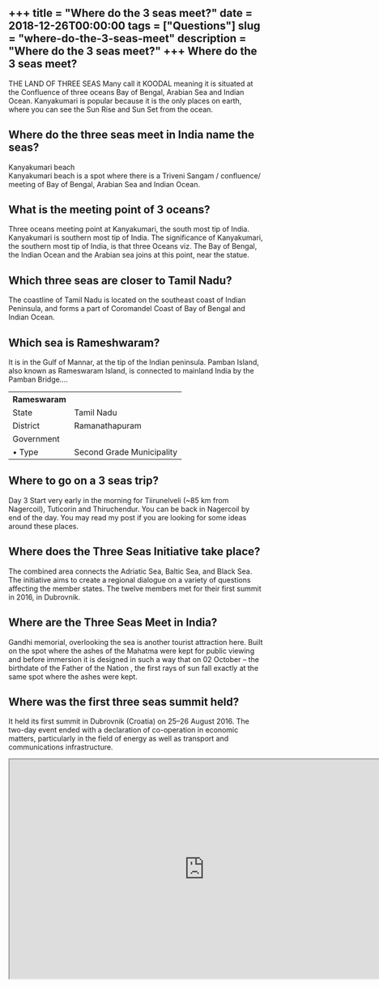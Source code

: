 +++
title = "Where do the 3 seas meet?"
date = 2018-12-26T00:00:00
tags = ["Questions"]
slug = "where-do-the-3-seas-meet"
description = "Where do the 3 seas meet?"
+++
Where do the 3 seas meet?
-------------------------

THE LAND OF THREE SEAS Many call it KOODAL meaning it is situated at the Confluence of three oceans Bay of Bengal, Arabian Sea and Indian Ocean. Kanyakumari is popular because it is the only places on earth, where you can see the Sun Rise and Sun Set from the ocean.

Where do the three seas meet in India name the seas?
----------------------------------------------------

Kanyakumari beach  
Kanyakumari beach is a spot where there is a Triveni Sangam / confluence/ meeting of Bay of Bengal, Arabian Sea and Indian Ocean.

What is the meeting point of 3 oceans?
--------------------------------------

Three oceans meeting point at Kanyakumari, the south most tip of India. Kanyakumari is southern most tip of India. The significance of Kanyakumari, the southern most tip of India, is that three Oceans viz. The Bay of Bengal, the Indian Ocean and the Arabian sea joins at this point, near the statue.

Which three seas are closer to Tamil Nadu?
------------------------------------------

The coastline of Tamil Nadu is located on the southeast coast of Indian Peninsula, and forms a part of Coromandel Coast of Bay of Bengal and Indian Ocean.

Which sea is Rameshwaram?
-------------------------

It is in the Gulf of Mannar, at the tip of the Indian peninsula. Pamban Island, also known as Rameswaram Island, is connected to mainland India by the Pamban Bridge….

<table><tr><th>Rameswaram</th></tr><tr><td>State</td><td>Tamil Nadu</td></tr><tr><td>District</td><td>Ramanathapuram</td></tr><tr><td>Government</td></tr><tr><td>• Type</td><td>Second Grade Municipality</td></tr></table>

Where to go on a 3 seas trip?
-----------------------------

Day 3 Start very early in the morning for Tiirunelveli (~85 km from Nagercoil), Tuticorin and Thiruchendur. You can be back in Nagercoil by end of the day. You may read my post if you are looking for some ideas around these places.

Where does the Three Seas Initiative take place?
------------------------------------------------

The combined area connects the Adriatic Sea, Baltic Sea, and Black Sea. The initiative aims to create a regional dialogue on a variety of questions affecting the member states. The twelve members met for their first summit in 2016, in Dubrovnik.

Where are the Three Seas Meet in India?
---------------------------------------

Gandhi memorial, overlooking the sea is another tourist attraction here. Built on the spot where the ashes of the Mahatma were kept for public viewing and before immersion it is designed in such a way that on 02 October – the birthdate of the Father of the Nation , the first rays of sun fall exactly at the same spot where the ashes were kept.

Where was the first three seas summit held?
-------------------------------------------

It held its first summit in Dubrovnik (Croatia) on 25–26 August 2016. The two-day event ended with a declaration of co-operation in economic matters, particularly in the field of energy as well as transport and communications infrastructure.

<iframe allow="accelerometer; autoplay; clipboard-write; encrypted-media; gyroscope; picture-in-picture" allowfullscreen="" class="__youtube_prefs__  epyt-is-override  no-lazyload" data-no-lazy="1" data-origheight="433" data-origwidth="770" data-skipgform_ajax_framebjll="" height="433" id="_ytid_47125" loading="lazy" src="https://www.youtube.com/embed/qRClKxzJX9A?enablejsapi=1&autoplay=0&cc_load_policy=0&cc_lang_pref=&iv_load_policy=1&loop=0&modestbranding=0&rel=1&fs=1&playsinline=0&autohide=2&theme=dark&color=red&controls=1&" title="YouTube player" width="770"></iframe>